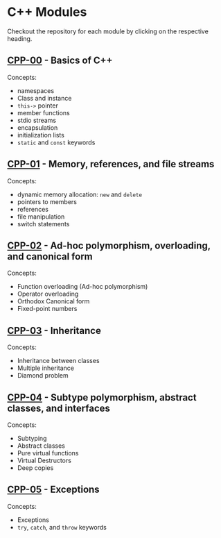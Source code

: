 # C++ Modules

Checkout the repository for each module by clicking on the respective heading.

## [CPP-00](https://github.com/ricvrdv/cpp-00) - Basics of C++

Concepts:

- namespaces
- Class and instance
- `this->` pointer
- member functions
- stdio streams
- encapsulation
- initialization lists
- `static` and `const` keywords

## [CPP-01](https://github.com/ricvrdv/cpp-01) - Memory, references, and file streams

Concepts:

- dynamic memory allocation: `new` and `delete`
- pointers to members
- references
- file manipulation
- switch statements
 
## [CPP-02](https://github.com/ricvrdv/cpp-02) - Ad-hoc polymorphism, overloading, and canonical form

Concepts:

- Function overloading (Ad-hoc polymorphism)
- Operator overloading
- Orthodox Canonical form
- Fixed-point numbers

## [CPP-03](https://github.com/ricvrdv/cpp-03) - Inheritance

Concepts:

- Inheritance between classes
- Multiple inheritance
- Diamond problem

## [CPP-04](https://github.com/ricvrdv/cpp-04) - Subtype polymorphism, abstract classes, and interfaces

Concepts:

- Subtyping
- Abstract classes
- Pure virtual functions
- Virtual Destructors
- Deep copies

## [CPP-05](https://github.com/ricvrdv/cpp-05) - Exceptions

Concepts:

- Exceptions
- `try`, `catch`, and `throw` keywords
